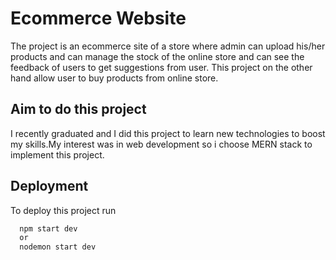 # Ecommerce Website

The project is an ecommerce site of a store where admin can upload his/her products and can manage the stock of the online store and can see the feedback of users to get suggestions from user. This project on the other hand allow user to buy products from online store.

## Aim to do this project

I recently graduated and I did this project to learn new technologies to boost my skills.My interest was in web development so i choose MERN stack to implement this project.

## Deployment

To deploy this project run

```bash
  npm start dev
  or
  nodemon start dev
```
